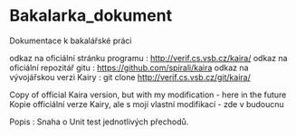 Bakalarka_dokument
==================

Dokumentace k bakalářské práci

odkaz na oficiální stránku programu : http://verif.cs.vsb.cz/kaira/
odkaz na oficiální repozitář gitu : https://github.com/spirali/kaira
odkaz na vývojářskou verzi Kairy : git clone http://verif.cs.vsb.cz/git/kaira/

Copy of official Kaira version, but with my modification - here in the future
Kopie officiální verze Kairy, ale s mojí vlastní modifikací - zde v budoucnu

Popis : Snaha o Unit test jednotlivých přechodů.
